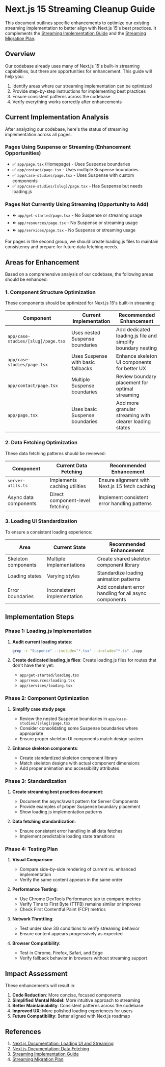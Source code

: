 # Next.js 15 Streaming Cleanup Guide

This document outlines specific enhancements to optimize our existing streaming implementation to better align with Next.js 15's best practices. It complements the [Streaming Implementation Guide](./streaming-implementation-guide-updated.md) and the [Streaming Migration Plan](./streaming-migration-plan.md).

## Overview

Our codebase already uses many of Next.js 15's built-in streaming capabilities, but there are opportunities for enhancement. This guide will help you:

1. Identify areas where our streaming implementation can be optimized
2. Provide step-by-step instructions for implementing best practices
3. Ensure consistent patterns across the codebase
4. Verify everything works correctly after enhancements

## Current Implementation Analysis

After analyzing our codebase, here's the status of streaming implementation across all pages:

### Pages Using Suspense or Streaming (Enhancement Opportunities)
- ✅ `app/page.tsx` (Homepage) - Uses Suspense boundaries
- ✅ `app/contact/page.tsx` - Uses multiple Suspense boundaries
- ✅ `app/case-studies/page.tsx` - Uses Suspense with custom components 
- ✅ `app/case-studies/[slug]/page.tsx` - Has Suspense but needs loading.js

### Pages Not Currently Using Streaming (Opportunity to Add)
- ⏩ `app/get-started/page.tsx` - No Suspense or streaming usage
- ⏩ `app/resources/page.tsx` - No Suspense or streaming usage
- ⏩ `app/services/page.tsx` - No Suspense or streaming usage

For pages in the second group, we should create loading.js files to maintain consistency and prepare for future data fetching needs.

## Areas for Enhancement

Based on a comprehensive analysis of our codebase, the following areas should be enhanced:

### 1. Component Structure Optimization

These components should be optimized for Next.js 15's built-in streaming:

| Component | Current Implementation | Recommended Enhancement |
|-----------|------------------------|-------------------------|
| `app/case-studies/[slug]/page.tsx` | Uses nested Suspense boundaries | Add dedicated loading.js file and simplify boundary nesting |
| `app/case-studies/page.tsx` | Uses Suspense with basic fallbacks | Enhance skeleton UI components for better UX |
| `app/contact/page.tsx` | Multiple Suspense boundaries | Review boundary placement for optimal streaming |
| `app/page.tsx` | Uses basic Suspense boundaries | Add more granular streaming with clearer loading states |

### 2. Data Fetching Optimization

These data fetching patterns should be reviewed:

| Component | Current Data Fetching | Recommended Enhancement |
|-----------|----------------------|-------------------------|
| `server-utils.ts` | Implements caching utilities | Ensure alignment with Next.js 15 fetch caching |
| Async data components | Direct component-level fetching | Implement consistent error handling patterns |

### 3. Loading UI Standardization

To ensure a consistent loading experience:

| Area | Current State | Recommended Enhancement |
|------|--------------|-------------------------|
| Skeleton components | Multiple implementations | Create shared skeleton component library |
| Loading states | Varying styles | Standardize loading animation patterns |
| Error boundaries | Inconsistent implementation | Add consistent error handling for all async components |

## Implementation Steps

### Phase 1: Loading.js Implementation

1. **Audit current loading states**:
   ```bash
   grep -r "Suspense" --include="*.tsx" --include="*.ts" ./app
   ```

2. **Create dedicated loading.js files**:
   Create loading.js files for routes that don't have them yet:
   - `app/get-started/loading.tsx`
   - `app/resources/loading.tsx` 
   - `app/services/loading.tsx`

### Phase 2: Component Optimization

1. **Simplify case study page**:
   - Review the nested Suspense boundaries in `app/case-studies/[slug]/page.tsx`
   - Consider consolidating some Suspense boundaries where appropriate
   - Ensure proper skeleton UI components match design system

2. **Enhance skeleton components**:
   - Create standardized skeleton component library
   - Match skeleton designs with actual component dimensions
   - Add proper animation and accessibility attributes

### Phase 3: Standardization

1. **Create streaming best practices document**:
   - Document the async/await pattern for Server Components
   - Provide examples of proper Suspense boundary placement
   - Show loading.js implementation patterns

2. **Data fetching standardization**:
   - Ensure consistent error handling in all data fetches
   - Implement predictable loading state transitions

### Phase 4: Testing Plan

1. **Visual Comparison**:
   - Compare side-by-side rendering of current vs. enhanced implementation
   - Verify the same content appears in the same order

2. **Performance Testing**:
   - Use Chrome DevTools Performance tab to compare metrics
   - Verify Time to First Byte (TTFB) remains similar or improves
   - Check First Contentful Paint (FCP) metrics

3. **Network Throttling**:
   - Test under slow 3G conditions to verify streaming behavior
   - Ensure content appears progressively as expected

4. **Browser Compatibility**:
   - Test in Chrome, Firefox, Safari, and Edge
   - Verify fallback behavior in browsers without streaming support

## Impact Assessment

These enhancements will result in:

1. **Code Reduction**: More concise, focused components
2. **Simplified Mental Model**: More intuitive approach to streaming
3. **Better Maintainability**: Consistent patterns across the codebase
4. **Improved UX**: More polished loading experiences for users
5. **Future Compatibility**: Better aligned with Next.js roadmap

## References

1. [Next.js Documentation: Loading UI and Streaming](https://nextjs.org/docs/app/building-your-application/routing/loading-ui-and-streaming)
2. [Next.js Documentation: Data Fetching](https://nextjs.org/docs/app/getting-started/fetching-data)
3. [Streaming Implementation Guide](./streaming-implementation-guide-updated.md)
4. [Streaming Migration Plan](./streaming-migration-plan.md)
